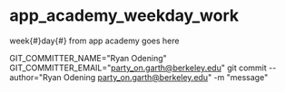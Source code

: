 # app_academy_weekday_work
week{#}day{#} from app academy goes here

GIT_COMMITTER_NAME="Ryan Odening" GIT_COMMITTER_EMAIL="party_on.garth@berkeley.edu" git commit --author="Ryan Odening <party_on.garth@berkeley.edu>" -m "message"
